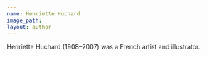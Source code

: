 ```yaml
---
name: Henriette Huchard
image_path:
layout: author
---
```

Henriette Huchard (1908–2007) was a French artist and illustrator.
